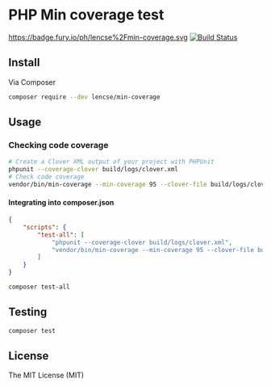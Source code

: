 # PHP Min coverage test

https://badge.fury.io/ph/lencse%2Fmin-coverage.svg
[![Build Status](https://travis-ci.org/lencse/php-min-coverage.svg?branch=master)](https://travis-ci.org/lencse/min-coverage)

## Install

Via Composer

````bash
composer require --dev lencse/min-coverage
````

## Usage

### Checking code coverage

````bash
# Create a Clover XML output of your project with PHPUnit
phpunit --coverage-clover build/logs/clover.xml
# Check code coverage
vendor/bin/min-coverage --min-coverage 95 --clover-file build/logs/clover.xml
````

#### Integrating into composer.json

````json
{
    "scripts": {
        "test-all": [
            "phpunit --coverage-clover build/logs/clover.xml",
            "vendor/bin/min-coverage --min-coverage 95 --clover-file build/logs/clover.xml"
        ]
    }
}
````

````bash
composer test-all
````

## Testing

``` bash
composer test
```


## License

The MIT License (MIT)
